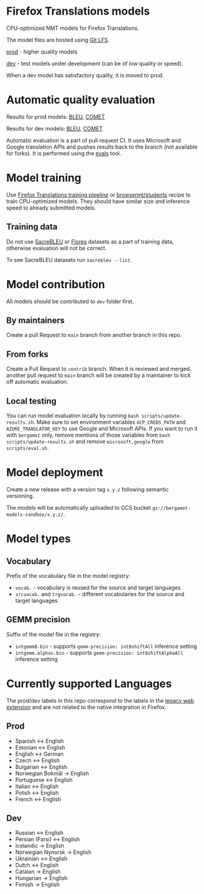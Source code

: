 # Firefox Translations models
CPU-optimized NMT models for Firefox Translations.

The model files are hosted using [Git LFS](https://docs.github.com/en/github/managing-large-files/versioning-large-files/about-git-large-file-storage).

[prod](models/prod) - higher quality models 

[dev](models/dev) - test models under development (can be of low quality or speed). 

When a dev model has satisfactory quality, it is moved to prod.

# Automatic quality evaluation

Results for prod models: [BLEU](evaluation/prod/bleu-results.md), [COMET](evaluation/prod/comet-results.md)

Results for dev models: [BLEU](evaluation/dev/bleu-results.md), [COMET](evaluation/dev/comet-results.md)

Automatic evaluation is a part of pull request CI. 
It uses Microsoft and Google translation APIs and pushes results back to the branch (not available for forks).
It is performed using the [evals](/evals) tool.

# Model training

Use [Firefox Translations training pipeline](https://github.com/mozilla/firefox-translations-training) or [browsermt/students](https://github.com/browsermt/students/tree/master/train-student) recipe to train CPU-optimized models. They should have similar size and inference speed to already submitted models.

## Training data

Do not use [SacreBLEU](https://github.com/mjpost/sacrebleu) or [Flores](https://github.com/facebookresearch/flores) datasets as a part of training data, otherwise evaluation will not be correct.

To see SacreBLEU datasets run `sacrebleu --list`.

# Model contribution

All models should be contributed to `dev` folder first.

## By maintainers

Create a pull Request to `main` branch from another branch in this repo.

## From forks

Create a Pull Request to `contrib` branch. 
When it is reviewed and merged, another pull request to `main` branch will be created by a maintainer to kick off automatic evaluation.

## Local testing

You can run model evaluation locally by running `bash scripts/update-results.sh`. 
Make sure to set environment variables `GCP_CREDS_PATH` and `AZURE_TRANSLATOR_KEY` to use Google and Microsoft APIs.
If you want to run it with `bergamot` only, remove mentions of those variables from `bash scripts/update-results.sh` and remove `microsoft,google` from `scripts/eval.sh`. 

# Model deployment

Create a new release with a version tag `x.y.z` following semantic versioning.

The models will be automatically uploaded to GCS bucket `gs://bergamot-models-sandbox/x.y.z/`. 

# Model types

## Vocabulary

Prefix of the vocabulary file in the model registry:
- `vocab.` - vocabulary is reused for the source and target languages
- `srcvocab.` and `trgvocab.` - different vocabularies for the source and target languages

## GEMM precision

Suffix of the model file in the registry:
- `intgemm8.bin`  - supports `gemm-precision: int8shiftAll` inference setting
- `intgemm.alphas.bin` - supports `gemm-precision: int8shiftAlphaAll` inference setting

## 

# Currently supported Languages

The prod/dev labels in this repo correspond to the labels in the [legacy web extension](https://github.com/mozilla/firefox-translations) and are not related to the native integration in Firefox.

## Prod
- Spanish <-> English
- Estonian <-> English
- English <-> German
- Czech <-> English
- Bulgarian <-> English
- Norwegian Bokmål -> English
- Portuguese <-> English
- Italian <-> English
- Polish <-> English
- French <-> English

## Dev
- Russian <-> English
- Persian (Farsi) <-> English
- Icelandic -> English
- Norwegian Nynorsk -> English
- Ukrainian <-> English
- Dutch <-> English
- Catalan -> English
- Hungarian -> English
- Finnish -> English
